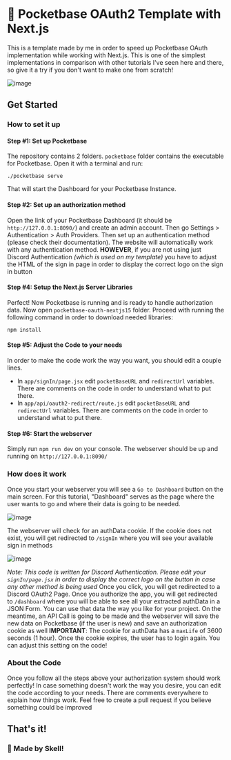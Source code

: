 # 🌷 Pocketbase OAuth2 Template with Next.js
This is a template made by me in order to speed up Pocketbase OAuth implementation while working with Next.js. This is one of the simplest implementations in comparison with other tutorials I've seen here and there, so give it a try if you don't want to make one from scratch!

![image](https://github.com/user-attachments/assets/c04f0ef0-03aa-426f-a8f7-2e607cff7085)



## Get Started
### How to set it up
#### Step #1: Set up Pocketbase
The repository contains 2 folders. `pocketbase` folder contains the executable for Pocketbase. Open it with a terminal and run:
```
./pocketbase serve
```
That will start the Dashboard for your Pocketbase Instance. 

#### Step #2: Set up an authorization method
Open the link of your Pocketbase Dashboard (it should be `http://127.0.0.1:8090/`) and create an admin account. Then go Settings > Authentication > Auth Providers. Then set up an authentication method (please check their documentation). The website will automatically work with any authentication method. **HOWEVER**, if you are not using just Discord Authentication *(which is used on my template)* you have to adjust the HTML of the sign in page in order to display the correct logo on the sign in button

#### Step #4: Setup the Next.js Server Libraries
Perfect! Now Pocketbase is running and is ready to handle authorization data. Now open `pocketbase-oauth-nextjs15` folder. Proceed with running the following command in order to download needed libraries:
```
npm install
```

#### Step #5: Adjust the Code to your needs
In order to make the code work the way you want, you should edit a couple lines.
- In `app/signIn/page.jsx` edit `pocketBaseURL` and `redirectUrl` variables. There are comments on the code in order to understand what to put there.
- In `app/api/oauth2-redirect/route.js` edit `pocketBaseURL` and `redirectUrl` variables. There are comments on the code in order to understand what to put there.

#### Step #6: Start the webserver
Simply run `npm run dev` on your console. The webserver should be up and running on `http://127.0.0.1:8090/`

### How does it work
Once you start your webserver you will see a `Go to Dashboard` button on the main screen. For this tutorial, "Dashboard" serves as the page where the user wants to go and where their data is going to be needed.

![image](https://github.com/user-attachments/assets/53621826-f8cb-40d5-9b72-1cc739c23386)

The webserver will check for an authData cookie. If the cookie does not exist, you will get redirected to `/signIn` where you will see your available sign in methods 

![image](https://github.com/user-attachments/assets/f4aa28fb-f792-46ca-9453-85ecc6210ca0)

*Note: This code is written for Discord Authentication. Please edit your `signIn/page.jsx` in order to display the correct logo on the button in case any other method is being used*
Once you click, you will get redirected to a Discord OAuth2 Page. Once you authorize the app, you will get redirected to `/dashboard` where you will be able to see all your extracted authData in a JSON Form. You can use that data the way you like for your project. On the meantime, an API Call is going to be made and the webserver will save the new data on Pocketbase (if the user is new) and save an authorization cookie as well
**IMPORTANT**: The cookie for authData has a `maxLife` of 3600 seconds (1 hour). Once the cookie expires, the user has to login again. You can adjust this setting on the code!

### About the Code
Once you follow all the steps above your authorization system should work perfectly! In case something doesn't work the way you desire, you can edit the code according to your needs. There are comments everywhere to explain how things work. Feel free to create a pull request if you believe something could be improved

## That's it! 
### 🧡 Made by Skell!

